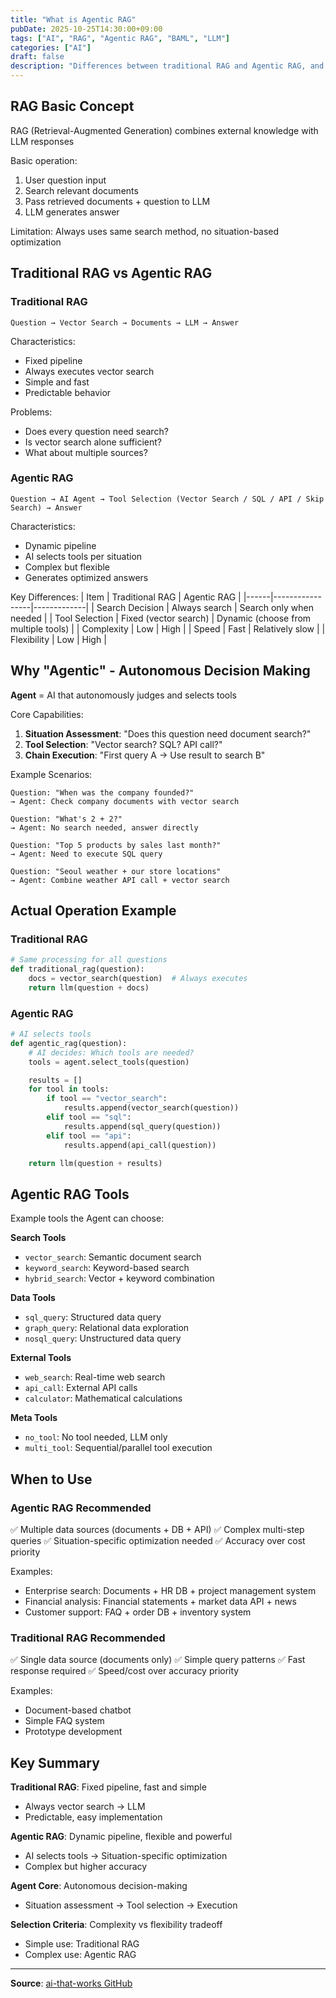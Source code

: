 ```yaml
---
title: "What is Agentic RAG"
pubDate: 2025-10-25T14:30:00+09:00
tags: ["AI", "RAG", "Agentic RAG", "BAML", "LLM"]
categories: ["AI"]
draft: false
description: "Differences between traditional RAG and Agentic RAG, and the core of autonomous decision-making"
---
```



## RAG Basic Concept

RAG (Retrieval-Augmented Generation) combines external knowledge with LLM responses

Basic operation:
1. User question input
2. Search relevant documents
3. Pass retrieved documents + question to LLM
4. LLM generates answer

Limitation: Always uses same search method, no situation-based optimization

## Traditional RAG vs Agentic RAG

### Traditional RAG

```
Question → Vector Search → Documents → LLM → Answer
```

Characteristics:
- Fixed pipeline
- Always executes vector search
- Simple and fast
- Predictable behavior

Problems:
- Does every question need search?
- Is vector search alone sufficient?
- What about multiple sources?

### Agentic RAG

```
Question → AI Agent → Tool Selection (Vector Search / SQL / API / Skip Search) → Answer
```

Characteristics:
- Dynamic pipeline
- AI selects tools per situation
- Complex but flexible
- Generates optimized answers

Key Differences:
| Item | Traditional RAG | Agentic RAG |
|------|-----------------|-------------|
| Search Decision | Always search | Search only when needed |
| Tool Selection | Fixed (vector search) | Dynamic (choose from multiple tools) |
| Complexity | Low | High |
| Speed | Fast | Relatively slow |
| Flexibility | Low | High |

## Why "Agentic" - Autonomous Decision Making

**Agent** = AI that autonomously judges and selects tools

Core Capabilities:
1. **Situation Assessment**: "Does this question need document search?"
2. **Tool Selection**: "Vector search? SQL? API call?"
3. **Chain Execution**: "First query A → Use result to search B"

Example Scenarios:
```
Question: "When was the company founded?"
→ Agent: Check company documents with vector search

Question: "What's 2 + 2?"
→ Agent: No search needed, answer directly

Question: "Top 5 products by sales last month?"
→ Agent: Need to execute SQL query

Question: "Seoul weather + our store locations"
→ Agent: Combine weather API call + vector search
```

## Actual Operation Example

### Traditional RAG
```python
# Same processing for all questions
def traditional_rag(question):
    docs = vector_search(question)  # Always executes
    return llm(question + docs)
```

### Agentic RAG
```python
# AI selects tools
def agentic_rag(question):
    # AI decides: Which tools are needed?
    tools = agent.select_tools(question)

    results = []
    for tool in tools:
        if tool == "vector_search":
            results.append(vector_search(question))
        elif tool == "sql":
            results.append(sql_query(question))
        elif tool == "api":
            results.append(api_call(question))

    return llm(question + results)
```

## Agentic RAG Tools

Example tools the Agent can choose:

**Search Tools**
- `vector_search`: Semantic document search
- `keyword_search`: Keyword-based search
- `hybrid_search`: Vector + keyword combination

**Data Tools**
- `sql_query`: Structured data query
- `graph_query`: Relational data exploration
- `nosql_query`: Unstructured data query

**External Tools**
- `web_search`: Real-time web search
- `api_call`: External API calls
- `calculator`: Mathematical calculations

**Meta Tools**
- `no_tool`: No tool needed, LLM only
- `multi_tool`: Sequential/parallel tool execution

## When to Use

### Agentic RAG Recommended

✅ Multiple data sources (documents + DB + API)
✅ Complex multi-step queries
✅ Situation-specific optimization needed
✅ Accuracy over cost priority

Examples:
- Enterprise search: Documents + HR DB + project management system
- Financial analysis: Financial statements + market data API + news
- Customer support: FAQ + order DB + inventory system

### Traditional RAG Recommended

✅ Single data source (documents only)
✅ Simple query patterns
✅ Fast response required
✅ Speed/cost over accuracy priority

Examples:
- Document-based chatbot
- Simple FAQ system
- Prototype development

## Key Summary

**Traditional RAG**: Fixed pipeline, fast and simple
- Always vector search → LLM
- Predictable, easy implementation

**Agentic RAG**: Dynamic pipeline, flexible and powerful
- AI selects tools → Situation-specific optimization
- Complex but higher accuracy

**Agent Core**: Autonomous decision-making
- Situation assessment → Tool selection → Execution

**Selection Criteria**: Complexity vs flexibility tradeoff
- Simple use: Traditional RAG
- Complex use: Agentic RAG

---

**Source**: [ai-that-works GitHub](https://github.com/ai-that-works/ai-that-works/tree/main/2025-10-21-agentic-rag-context-engineering)
